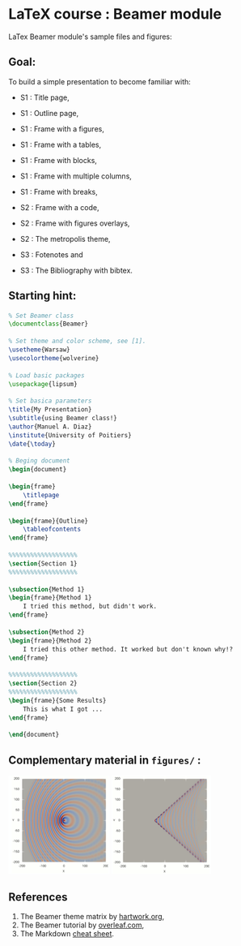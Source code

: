 # LaTeX course : Beamer module
LaTex Beamer module's sample files and figures:

## Goal:
To build a simple presentation to become familiar with:
- S1 : Title page,
- S1 : Outline page,
- S1 : Frame with a figures,
- S1 : Frame with a tables,
- S1 : Frame with blocks,
- S1 : Frame with multiple columns,
- S1 : Frame with breaks,

- S2 : Frame with a code,
- S2 : Frame with figures overlays,
- S2 : The metropolis theme,

- S3 : Fotenotes and
- S3 : The Bibliography with bibtex.

## Starting hint:
```latex
% Set Beamer class
\documentclass{Beamer}

% Set theme and color scheme, see [1].
\usetheme{Warsaw}
\usecolortheme{wolverine}

% Load basic packages
\usepackage{lipsum}

% Set basica parameters
\title{My Presentation}
\subtitle{using Beamer class!}
\author{Manuel A. Diaz}
\institute{University of Poitiers}
\date{\today}

% Beging document
\begin{document}

\begin{frame}
    \titlepage
\end{frame}

\begin{frame}{Outline}
    \tableofcontents
\end{frame}

%%%%%%%%%%%%%%%%%%%
\section{Section 1}
%%%%%%%%%%%%%%%%%%%

\subsection{Method 1}
\begin{frame}{Method 1}
    I tried this method, but didn't work.
\end{frame}

\subsection{Method 2}
\begin{frame}{Method 2}
    I tried this other method. It worked but don't known why!?
\end{frame}

%%%%%%%%%%%%%%%%%%%
\section{Section 2}
%%%%%%%%%%%%%%%%%%%
\begin{frame}{Some Results}
    This is what I got ...
\end{frame}

\end{document}
```
## Complementary material in `figures/` : 
<img src="./figures/Mach03.png" alt="Subsonic Monopole" width="200"/>
<img src="./figures/Mach12.png" alt="Supersonic Monopole" width="197"/>

## References
1. The Beamer theme matrix by [hartwork.org](https://hartwork.org/beamer-theme-matrix/),
2. The Beamer tutorial by [overleaf.com](https://www.overleaf.com/learn/latex/Beamer_Presentations%3A_A_Tutorial_for_Beginners_(Part_1)—Getting_Started),
3. The Markdown [cheat sheet](https://www.markdownguide.org/cheat-sheet/).